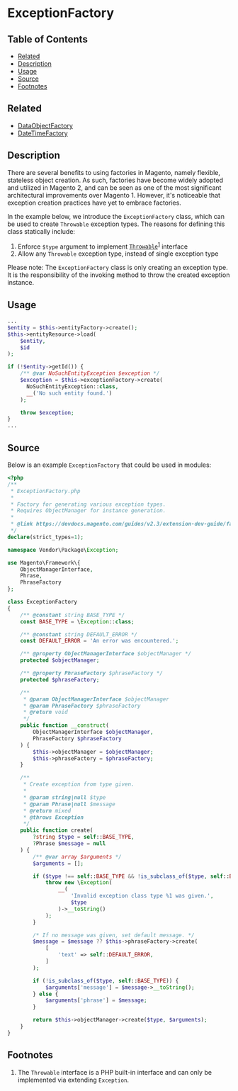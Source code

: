 # ExceptionFactory

## Table of Contents

- [Related](#related)
- [Description](#description)
- [Usage](#usage)
- [Source](#source)
- [Footnotes](#footnotes)

## Related

- [DataObjectFactory](DataObjectFactory.md)
- [DateTimeFactory](DateTimeFactory.md)

## Description

There are several benefits to using factories in Magento, namely flexible, stateless object
creation. As such, factories have become widely adopted and utilized in Magento 2, and can
be seen as one of the most significant architectural improvements over Magento 1. However,
it's noticeable that exception creation practices have yet to embrace factories.

In the example below, we introduce the `ExceptionFactory` class, which can be used to create
`Throwable` exception types. The reasons for defining this class statically include:

1. Enforce `$type` argument to implement [`Throwable`](https://www.php.net/manual/en/class.throwable.php)<sup><a href="#footnotes">1</a></sup> interface
2. Allow any `Throwable` exception type, instead of single exception type

Please note: The `ExceptionFactory` class is only creating an exception type. It is the
responsibility of the invoking method to throw the created exception instance.

## Usage

```php
...
$entity = $this->entityFactory->create();
$this->entityResource->load(
    $entity,
    $id
);

if (!$entity->getId()) {
    /** @var NoSuchEntityException $exception */
    $exception = $this->exceptionFactory->create(
      NoSuchEntityException::class,
      __('No such entity found.')
    );

    throw $exception;
}
...
```

## Source

Below is an example `ExceptionFactory` that could be used in modules:

```php
<?php
/**
 * ExceptionFactory.php
 *
 * Factory for generating various exception types.
 * Requires ObjectManager for instance generation.
 *
 * @link https://devdocs.magento.com/guides/v2.3/extension-dev-guide/factories.html
 */
declare(strict_types=1);

namespace Vendor\Package\Exception;

use Magento\Framework\{
    ObjectManagerInterface,
    Phrase,
    PhraseFactory
};

class ExceptionFactory
{
    /** @constant string BASE_TYPE */
    const BASE_TYPE = \Exception::class;

    /** @constant string DEFAULT_ERROR */
    const DEFAULT_ERROR = 'An error was encountered.';

    /** @property ObjectManagerInterface $objectManager */
    protected $objectManager;

    /** @property PhraseFactory $phraseFactory */
    protected $phraseFactory;

    /**
     * @param ObjectManagerInterface $objectManager
     * @param PhraseFactory $phraseFactory
     * @return void
     */
    public function __construct(
        ObjectManagerInterface $objectManager,
        PhraseFactory $phraseFactory
    ) {
        $this->objectManager = $objectManager;
        $this->phraseFactory = $phraseFactory;
    }

    /**
     * Create exception from type given.
     *
     * @param string|null $type
     * @param Phrase|null $message
     * @return mixed
     * @throws Exception
     */
    public function create(
        ?string $type = self::BASE_TYPE,
        ?Phrase $message = null
    ) {
        /** @var array $arguments */
        $arguments = [];

        if ($type !== self::BASE_TYPE && !is_subclass_of($type, self::BASE_TYPE)) {
            throw new \Exception(
                __(
                    'Invalid exception class type %1 was given.',
                    $type
                )->__toString()
            );
        }

        /* If no message was given, set default message. */
        $message = $message ?? $this->phraseFactory->create(
            [
                'text' => self::DEFAULT_ERROR,
            ]
        );

        if (!is_subclass_of($type, self::BASE_TYPE)) {
            $arguments['message'] = $message->__toString();
        } else {
            $arguments['phrase'] = $message;
        }

        return $this->objectManager->create($type, $arguments);
    }
}
```

## Footnotes

1. The `Throwable` interface is a PHP built-in interface and can only be implemented via extending `Exception`.
